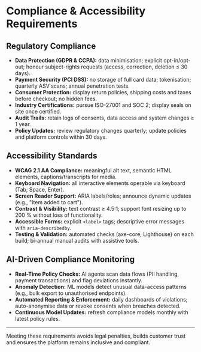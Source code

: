 # Compliance & Accessibility Requirements

## Regulatory Compliance

- **Data Protection (GDPR & CCPA):** data minimisation; explicit opt-in/opt-out; honour subject-rights requests (access, correction, deletion ≤ 30 days).
- **Payment Security (PCI DSS):** no storage of full card data; tokenisation; quarterly ASV scans; annual penetration tests.
- **Consumer Protection:** display return policies, shipping costs and taxes before checkout; no hidden fees.
- **Industry Certifications:** pursue ISO-27001 and SOC 2; display seals on site once certified.
- **Audit Trails:** retain logs of consents, data access and system changes ≥ 1 year.
- **Policy Updates:** review regulatory changes quarterly; update policies and platform controls within 30 days.

## Accessibility Standards

- **WCAG 2.1 AA Compliance:** meaningful alt text, semantic HTML elements, captions/transcripts for media.
- **Keyboard Navigation:** all interactive elements operable via keyboard (Tab, Space, Enter).
- **Screen Reader Support:** ARIA labels/roles; announce dynamic updates (e.g., "Item added to cart").
- **Contrast & Visibility:** text contrast ≥ 4.5:1; support font resizing up to 200 % without loss of functionality.
- **Accessible Forms:** explicit `<label>` tags; descriptive error messages with `aria-describedby`.
- **Testing & Validation:** automated checks (axe-core, Lighthouse) on each build; bi-annual manual audits with assistive tools.

## AI-Driven Compliance Monitoring

- **Real-Time Policy Checks:** AI agents scan data flows (PII handling, payment transactions) and flag deviations instantly.
- **Anomaly Detection:** ML models detect unusual data-access patterns (e.g., bulk export to unauthorised endpoints).
- **Automated Reporting & Enforcement:** daily dashboards of violations; auto-anonymise data or revoke consents when breaches detected.
- **Continuous Model Updates:** refresh compliance models monthly with latest policy rules.

---

Meeting these requirements avoids legal penalties, builds customer trust and ensures the platform remains inclusive and compliant.
